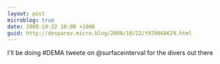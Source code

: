 ```yaml
---
layout: post
microblog: true
date: 2008-10-22 10:00 +1000
guid: http://desparoz.micro.blog/2008/10/22/t970668629.html
---
```

I'll be doing #DEMA tweete on @surfaceinterval for the divers out there
